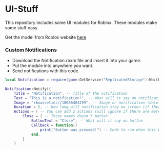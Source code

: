 # UI-Stuff
This repository includes some UI modules for Roblox.
These modules make some stuff easy.

Get the model from Roblox website [here](https://create.roblox.com/marketplace/asset/11377872227/UI-Modules)

### Custom Notifications
- Download the Notification.rbxm file and insert it into your game.
- Put the module into anywhere you want.
- Send notifications with this code.
```lua
local Notification = require(game:GetService("ReplicatedStorage"):WaitForChild("UI_Modules"):WaitForChild("Notification"))
 
Notification:Notify({
	Title = "Notification", -- Title of the notification
	Text = "This is a notification!", -- What will it say on notification
	Image = "rbxassetid://10686484299", -- Image on notification (delete this line if no image)
	Duration = 5, -- How long will notification stay on screen (if there are actions duration will be disabled for that notification)
	Actions = { -- You can add 2 actions (will ignore if there are more than 2)(changing code to have more will make it look ugly)
		Close = { -- These names doesn't matter
			ButtonText = "Close", -- What will it say on button
			Callback = function()
				print("Button was pressed!") -- Code to run when this button is pressed
			end,
		}
	}
```
